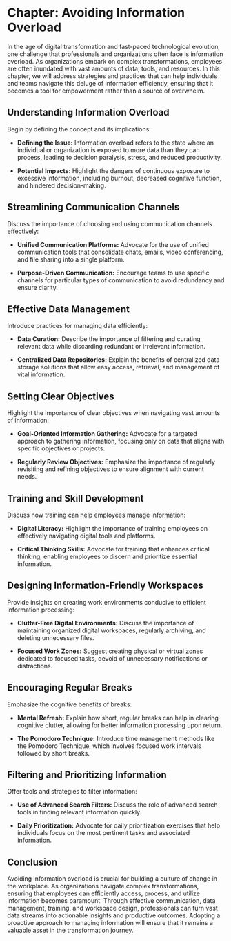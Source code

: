 Chapter: Avoiding Information Overload
======================================

In the age of digital transformation and fast-paced technological evolution, one challenge that professionals and organizations often face is information overload. As organizations embark on complex transformations, employees are often inundated with vast amounts of data, tools, and resources. In this chapter, we will address strategies and practices that can help individuals and teams navigate this deluge of information efficiently, ensuring that it becomes a tool for empowerment rather than a source of overwhelm.

Understanding Information Overload
----------------------------------

Begin by defining the concept and its implications:

* **Defining the Issue:** Information overload refers to the state where an individual or organization is exposed to more data than they can process, leading to decision paralysis, stress, and reduced productivity.

* **Potential Impacts:** Highlight the dangers of continuous exposure to excessive information, including burnout, decreased cognitive function, and hindered decision-making.

Streamlining Communication Channels
-----------------------------------

Discuss the importance of choosing and using communication channels effectively:

* **Unified Communication Platforms:** Advocate for the use of unified communication tools that consolidate chats, emails, video conferencing, and file sharing into a single platform.

* **Purpose-Driven Communication:** Encourage teams to use specific channels for particular types of communication to avoid redundancy and ensure clarity.

Effective Data Management
-------------------------

Introduce practices for managing data efficiently:

* **Data Curation:** Describe the importance of filtering and curating relevant data while discarding redundant or irrelevant information.

* **Centralized Data Repositories:** Explain the benefits of centralized data storage solutions that allow easy access, retrieval, and management of vital information.

Setting Clear Objectives
------------------------

Highlight the importance of clear objectives when navigating vast amounts of information:

* **Goal-Oriented Information Gathering:** Advocate for a targeted approach to gathering information, focusing only on data that aligns with specific objectives or projects.

* **Regularly Review Objectives:** Emphasize the importance of regularly revisiting and refining objectives to ensure alignment with current needs.

Training and Skill Development
------------------------------

Discuss how training can help employees manage information:

* **Digital Literacy:** Highlight the importance of training employees on effectively navigating digital tools and platforms.

* **Critical Thinking Skills:** Advocate for training that enhances critical thinking, enabling employees to discern and prioritize essential information.

Designing Information-Friendly Workspaces
-----------------------------------------

Provide insights on creating work environments conducive to efficient information processing:

* **Clutter-Free Digital Environments:** Discuss the importance of maintaining organized digital workspaces, regularly archiving, and deleting unnecessary files.

* **Focused Work Zones:** Suggest creating physical or virtual zones dedicated to focused tasks, devoid of unnecessary notifications or distractions.

Encouraging Regular Breaks
--------------------------

Emphasize the cognitive benefits of breaks:

* **Mental Refresh:** Explain how short, regular breaks can help in clearing cognitive clutter, allowing for better information processing upon return.

* **The Pomodoro Technique:** Introduce time management methods like the Pomodoro Technique, which involves focused work intervals followed by short breaks.

Filtering and Prioritizing Information
--------------------------------------

Offer tools and strategies to filter information:

* **Use of Advanced Search Filters:** Discuss the role of advanced search tools in finding relevant information quickly.

* **Daily Prioritization:** Advocate for daily prioritization exercises that help individuals focus on the most pertinent tasks and associated information.

Conclusion
----------

Avoiding information overload is crucial for building a culture of change in the workplace. As organizations navigate complex transformations, ensuring that employees can efficiently access, process, and utilize information becomes paramount. Through effective communication, data management, training, and workspace design, professionals can turn vast data streams into actionable insights and productive outcomes. Adopting a proactive approach to managing information will ensure that it remains a valuable asset in the transformation journey.
